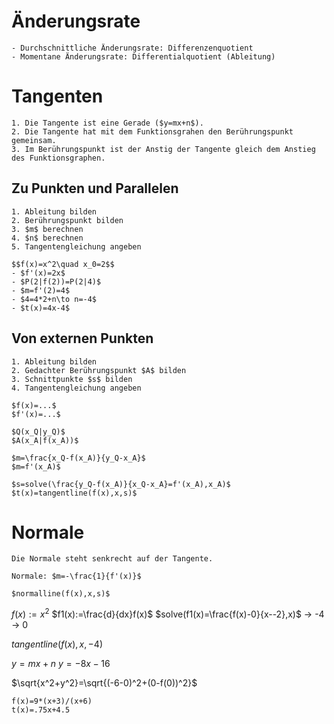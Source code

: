 # Änderungsrate
~~~ad-important
- Durchschnittliche Änderungsrate: Differenzenquotient
- Momentane Änderungsrate: Differentialquotient (Ableitung)
~~~
# Tangenten
~~~ad-help
1. Die Tangente ist eine Gerade ($y=mx+n$).
2. Die Tangente hat mit dem Funktionsgrahen den Berührungspunkt gemeinsam.
3. Im Berührungspunkt ist der Anstig der Tangente gleich dem Anstieg des Funktionsgraphen.
~~~
## Zu Punkten und Parallelen
~~~ad-important
1. Ableitung bilden
2. Berührungspunkt bilden
3. $m$ berechnen
4. $n$ berechnen
5. Tangentengleichung angeben
~~~

~~~ad-example
$$f(x)=x^2\quad x_0=2$$
- $f'(x)=2x$
- $P(2|f(2))=P(2|4)$
- $m=f'(2)=4$
- $4=4*2+n\to n=-4$
- $t(x)=4x-4$
~~~
## Von externen Punkten
~~~ad-important
1. Ableitung bilden
2. Gedachter Berührungspunkt $A$ bilden
3. Schnittpunkte $s$ bilden
4. Tangentengleichung angeben
~~~

~~~ad-help
$f(x)=...$
$f'(x)=...$

$Q(x_Q|y_Q)$
$A(x_A|f(x_A))$

$m=\frac{x_Q-f(x_A)}{y_Q-x_A}$
$m=f'(x_A)$

$s=solve(\frac{y_Q-f(x_A)}{x_Q-x_A}=f'(x_A),x_A)$
$t(x)=tangentline(f(x),x,s)$
~~~
# Normale
~~~ad-important
Die Normale steht senkrecht auf der Tangente.
~~~

~~~ad-info
Normale: $m=-\frac{1}{f'(x)}$
~~~

~~~ad-help
$normalline(f(x),x,s)$
~~~

$f(x):=x^2$
$f1(x):=\frac{d}{dx}f(x)$
$solve(f1(x)=\frac{f(x)-0}{x--2},x)$
→ -4 → 0

$tangentline(f(x), x, -4)$

$y=mx+n$
$y=-8x-16$


$\sqrt{x^2+y^2}=\sqrt{(-6-0)^2+(0-f(0))^2}$
~~~functionplot
f(x)=9*(x+3)/(x+6)
t(x)=.75x+4.5
~~~